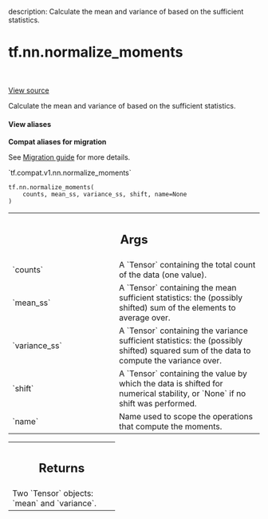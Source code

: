 description: Calculate the mean and variance of based on the sufficient statistics.

<div itemscope itemtype="http://developers.google.com/ReferenceObject">
<meta itemprop="name" content="tf.nn.normalize_moments" />
<meta itemprop="path" content="Stable" />
</div>

# tf.nn.normalize_moments

<!-- Insert buttons and diff -->

<table class="tfo-notebook-buttons tfo-api nocontent" align="left">

</table>

<a target="_blank" href="/code/stable/tensorflow/python/ops/nn_impl.py">View source</a>



Calculate the mean and variance of based on the sufficient statistics.

<section class="expandable">
  <h4 class="showalways">View aliases</h4>
  <p>
<b>Compat aliases for migration</b>
<p>See
<a href="https://www.tensorflow.org/guide/migrate">Migration guide</a> for
more details.</p>
<p>`tf.compat.v1.nn.normalize_moments`</p>
</p>
</section>

<pre class="devsite-click-to-copy prettyprint lang-py tfo-signature-link">
<code>tf.nn.normalize_moments(
    counts, mean_ss, variance_ss, shift, name=None
)
</code></pre>



<!-- Placeholder for "Used in" -->


<!-- Tabular view -->
 <table class="responsive fixed orange">
<colgroup><col width="214px"><col></colgroup>
<tr><th colspan="2"><h2 class="add-link">Args</h2></th></tr>

<tr>
<td>
`counts`
</td>
<td>
A `Tensor` containing the total count of the data (one value).
</td>
</tr><tr>
<td>
`mean_ss`
</td>
<td>
A `Tensor` containing the mean sufficient statistics: the (possibly
shifted) sum of the elements to average over.
</td>
</tr><tr>
<td>
`variance_ss`
</td>
<td>
A `Tensor` containing the variance sufficient statistics: the
(possibly shifted) squared sum of the data to compute the variance over.
</td>
</tr><tr>
<td>
`shift`
</td>
<td>
A `Tensor` containing the value by which the data is shifted for
numerical stability, or `None` if no shift was performed.
</td>
</tr><tr>
<td>
`name`
</td>
<td>
Name used to scope the operations that compute the moments.
</td>
</tr>
</table>



<!-- Tabular view -->
 <table class="responsive fixed orange">
<colgroup><col width="214px"><col></colgroup>
<tr><th colspan="2"><h2 class="add-link">Returns</h2></th></tr>
<tr class="alt">
<td colspan="2">
Two `Tensor` objects: `mean` and `variance`.
</td>
</tr>

</table>

